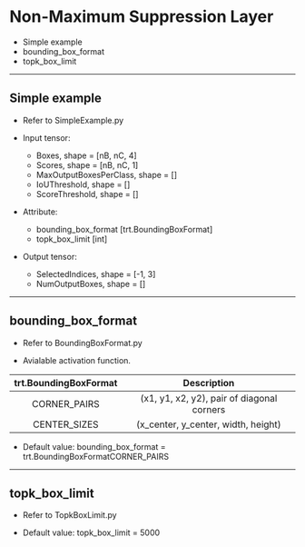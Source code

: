 # Non-Maximum Suppression Layer

+ Simple example
+ bounding_box_format
+ topk_box_limit

---

## Simple example

+ Refer to SimpleExample.py

+ Input tensor:
  + Boxes, shape = \[nB, nC, 4\]
  + Scores, shape = \[nB, nC, 1\]
  + MaxOutputBoxesPerClass, shape = \[\]
  + IoUThreshold, shape = \[\]
  + ScoreThreshold, shape = \[\]

+ Attribute:
  + bounding_box_format \[trt.BoundingBoxFormat\]
  + topk_box_limit \[int\]

+ Output tensor:
  + SelectedIndices, shape = \[-1, 3\]
  + NumOutputBoxes, shape = \[\]

---

## bounding_box_format

+ Refer to BoundingBoxFormat.py

+ Avialable activation function.

| trt.BoundingBoxFormat |                Description                 |
| :-------------------: | :----------------------------------------: |
|     CORNER_PAIRS      | (x1, y1, x2, y2), pair of diagonal corners |
|     CENTER_SIZES      |    (x_center, y_center, width, height)     |

+ Default value: bounding_box_format = trt.BoundingBoxFormatCORNER_PAIRS

---

## topk_box_limit

+ Refer to TopkBoxLimit.py

+ Default value: topk_box_limit = 5000
